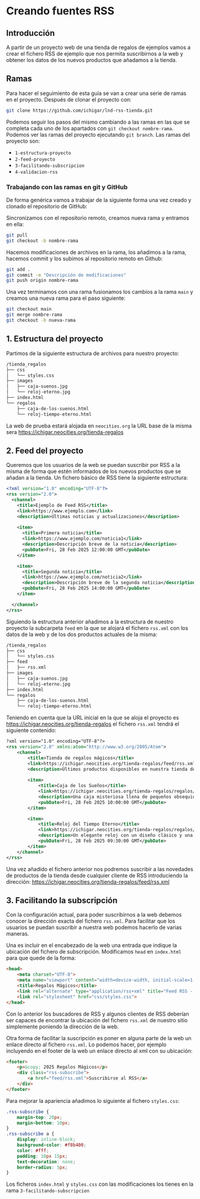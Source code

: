 # Creando fuentes RSS

## Introducción

A partir de un proyecto web de una tienda de regalos de ejemplos vamos a crear el fichero RSS de ejemplo que nos permita suscribirnos a la web y obtener los datos de los nuevos productos que añadamos a la tienda.

## Ramas

Para hacer el seguimiento de esta guía se van a crear una serie de ramas en el proyecto. Después de clonar el proyecto con:

```bash
git clone https://github.com/ichigar/lnd-rss-tienda.git
```

Podemos seguir los pasos del mismo cambiando a las ramas en las que se completa cada uno de los apartados con `git checkout nombre-rama`. Podemos ver las ramas del proyecto ejecutando `git branch`. Las ramas del proyecto son:

- `1-estructura-proyecto`
- `2-feed-proyecto`
- `3-facilitando-subscripcion`
- `4-validacion-rss`

### Trabajando con las ramas en git y GitHub

De forma genérica vamos a trabajar de la siguiente forma una vez creado y clonado el repositorio de GitHub:

Sincronizamos con el repositorio remoto, creamos nueva rama y entramos en ella:

```bash
git pull
git checkout -b nombre-rama
```

Hacemos modificaciones de archivos en la rama, los añadimos a la rama, hacemos commit y los subimos al repositorio remoto en Github:

```bash
git add .
git commit -m "Descripción de modificaciones"
git push origin nombre-rama
```

Una vez terminamos con una rama fusionamos los cambios a la rama `main` y creamos una nueva rama para el paso siguiente:

```bash
git checkout main
git merge nombre-rama
git checkout -b nueva-rama
```

## 1. Estructura del proyecto

Partimos de la siguiente estructura de archivos para nuestro proyecto:

```bash
/tienda_regalos
├── css
│   └── styles.css
├── images
│   ├── caja-suenos.jpg
│   └── reloj-eterno.jpg
├── index.html
└── regalos
    ├── caja-de-los-suenos.html
    └── reloj-tiempo-eterno.html
```

La web de prueba estará alojada en `neocities.org` la URL base de la misma sera <https://ichigar.neocities.org/tienda-regalos>

## 2. Feed del proyecto

Queremos que los usuarios de la web se puedan suscribir por RSS a la misma de forma que estén informados de los nuevos productos que se añadan a la tienda. Un fichero básico de RSS tiene la siguiente estructura:

```xml
<?xml version="1.0" encoding="UTF-8"?>
<rss version="2.0">
  <channel>
    <title>Ejemplo de Feed RSS</title>
    <link>https://www.ejemplo.com</link>
    <description>Últimas noticias y actualizaciones</description>
    
    <item>
      <title>Primera noticia</title>
      <link>https://www.ejemplo.com/noticia1</link>
      <description>Descripción breve de la noticia</description>
      <pubDate>Fri, 28 Feb 2025 12:00:00 GMT</pubDate>
    </item>

    <item>
      <title>Segunda noticia</title>
      <link>https://www.ejemplo.com/noticia2</link>
      <description>Descripción breve de la segunda noticia</description>
      <pubDate>Fri, 28 Feb 2025 14:00:00 GMT</pubDate>
    </item>

  </channel>
</rss>
```

Siguiendo la estructura anterior añadimos a la estructura de nuestro proyecto la subcarpeta `feed` en la que se alojará el fichero `rss.xml` con los datos de la web y de los dos productos actuales de la misma:

```bash
/tienda_regalos
├── css
│   └── styles.css
├── feed
│   ├── rss.xml
├── images
│   ├── caja-suenos.jpg
│   └── reloj-eterno.jpg
├── index.html
└── regalos
    ├── caja-de-los-suenos.html
    └── reloj-tiempo-eterno.html
```

Teniendo en cuenta que la URL inicial en la que se aloja el proyecto es <https://ichigar.neocities.org/tienda-regalos> el fichero `rss.xml` tendrá el siguiente contenido:

```xml
?xml version="1.0" encoding="UTF-8"?>
<rss version="2.0" xmlns:atom="http://www.w3.org/2005/Atom">
    <channel>
        <title>Tienda de regalos mágicos</title>
        <link>https://ichigar.neocities.org/tienda-regalos/feed/rss.xml</link>
        <description>Últimos productos disponibles en nuestra tienda de regalos mágicos.</description>
        
        <item>
            <title>Caja de los Sueños</title>
            <link>https://ichigar.neocities.org/tienda-regalos/regalos/caja-de-los-suenos.html</link>
            <description>Una caja misteriosa llena de pequeños obsequios encantadores.</description>
            <pubDate>Fri, 28 Feb 2025 10:00:00 GMT</pubDate>
        </item>

        <item>
            <title>Reloj del Tiempo Eterno</title>
            <link>https://ichigar.neocities.org/tienda-regalos/regalos/reloj-tiempo-eterno.html</link>
            <description>Un elegante reloj con un diseño clásico y una historia fascinante.</description>
            <pubDate>Fri, 28 Feb 2025 09:30:00 GMT</pubDate>
        </item>
    </channel>
</rss>
```

Una vez añadido el fichero anterior nos podremos suscribir a las novedades de productos de la tienda desde cualquier cliente de RSS introduciendo la dirección: <https://ichigar.neocities.org/tienda-regalos/feed/rss.xml>

## 3. Facilitando la subscripción

Con la configuración actual, para poder suscribirnos a la web debemos conocer la dirección exacta del fichero `rss.xml`. Para facilitar que los usuarios se puedan suscribir a nuestra web podemos hacerlo de varias maneras.

Una es incluir en el encabezado de la web una entrada que indique la ubicación del fichero de subscripción. Modificamos `head` en `index.html` para que quede de la forma:

```html
<head>
    <meta charset="UTF-8">
    <meta name="viewport" content="width=device-width, initial-scale=1.0">
    <title>Regalos Mágicos</title>
    <link rel="alternate" type="application/rss+xml" title="Feed RSS - Tienda de regalos" href="feed/rss.xml">
    <link rel="stylesheet" href="css/styles.css">
</head>
```

Con lo anterior los buscadores de RSS y algunos clientes de RSS deberían ser capaces de encontrar la ubicación del fichero `rss.xml` de nuestro sitio simplemente poniendo la dirección de la web.

Otra forma de facilitar la suscripción es poner en alguna parte de la web un enlace directo al fichero `rss.xml`. Lo podemos hacer, por ejemplo incluyendo en el footer de la web un enlace directo al xml con su ubicación:

```html
<footer>
    <p>&copy; 2025 Regalos Mágicos</p>
    <div class="rss-subscribe">
        <a href="feed/rss.xml">Suscribirse al RSS</a>
    </div>
</footer>
```

Para mejorar la apariencia añadimos lo siguiente al fichero `styles.css`:

```css
.rss-subscribe {
    margin-top: 20px;
    margin-bottom: 10px;
}
.rss-subscribe a {
    display: inline-block;
    background-color: #f8b400;
    color: #fff;
    padding: 10px 15px;
    text-decoration: none;
    border-radius: 5px;
}
```

Los ficheros `index.html` y `styles.css` con las modificaciones los tienes en la rama `3-facilitando-subscripcion`